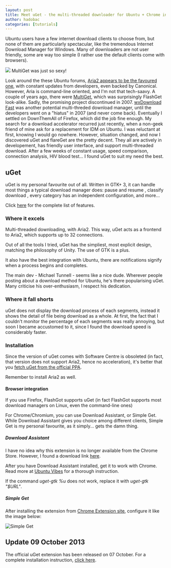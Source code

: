 ```yaml
---
layout: post
title: Meet uGet - the multi-threaded downloader for Ubuntu + Chrome integration
author: hadobac
categories: [tutorials]
---
```


Ubuntu users have a few internet download clients to choose from, but
none of them are particularly spectacular, like the tremendous Internet
Download Manager for Windows. Many of downloaders are not user friendly,
some are way too simple (I rather use the default clients come with
browsers).

![](http://cdn.alternativeto.net/s/711b93bb-7ede-df11-aa71-0200d897d049_1_full.png)
MultiGet was just so sexy!

Look around the these Ubuntu
forums, [Aria2 appears to be the favoured
one](http://askubuntu.com/questions/180397/what-is-the-best-downloading-program-for-ubuntu),
with constant updates from developers, even backed by Canonical.
However, Aria is command-line oriented, and I'm not that tech-saavy. A
couple of years ago, there
were [MultiGet](http://multiget.sourceforge.net/), which was
surprisingly FlashGet look-alike. Sadly, the promising project
discontinued in 2007. [wxDownload
Fast](http://dfast.sourceforge.net/) was another potential multi-threded
download manager, until the developers went on a "hiatus" in 2007 (and
never come back). Eventually I settled on DownThemAll of Firefox, which
did the job fine enough. My search for a download accelerator recurred
just recently, when a non-geek friend of mine ask for a replacement for
IDM on Ubuntu. I was reluctant at first, knowing I would go nowhere.
However, situation changed, and now I discovered uGet and flareGet are
the pretty decent. They all are actively in developement, has friendly
user interface, and support multi-threaded download. After a few weeks
of constant usage, speed comparison, connection analysis, HIV blood
test... I found uGet to suit my need the best.

## uGet

uGet is my personal favourite out of all. Written in GTK+ 3, it can
handle most things a typical download manager does: pause and resume ,
classify download , every category has an independent configuration, and
more...

Click [here](http://uget.visuex.com/features) for the complete list of
features.

### Where it excels

Multi-threaded downloading, with Aria2. This way, uGet acts as a
frontend to Aria2, which supports up to 32 connections.

Out of all the tools I tried, uGet has the simpliest, most explicit
design, matching the philosophy of Unity. The use of GTK is a plus.

It also have the best integration with Ubuntu, there are notifications
signify when a process begins and completes.

The main dev - Michael Tunnell - seems like a nice dude. Wherever people
posting about a download method for Ubuntu, he's there popularising
uGet. Many criticise his over-enthusiasm, I respect his dedication.

### Where it fall shorts

uGet does not display the download process of each segments, instead it
shows the detail of file being download as a whole. At first, the fact
that I couldn't monitor the percentage of each segments was really
annoying, but soon I became accustomed to it, since I found the download
speed is considerably faster.

### Installation

Since the version of uGet comes with Software Centre is obsoleted (in
fact, that version does not support Aria2, hence no acceleration), it's
better that you [fetch uGet from the official
PPA](http://uget.visuex.com/downloads).

Remember to install Aria2 as well.

#### Browser integration

If you use Firefox, FlashGot supports uGet (in fact FlashGot supports
most download managers on Linux, even the command-line ones)

For Chrome/Chromium, you can use Download Assistant, or Simple Get.
While Download Assistant gives you choice among different clients,
Simple Get is my personal favourite, as it simply... gets the damn
thing.

##### **Download Assistant**

I have no idea why this extension is no longer available from the Chrome
Store. However, I found a download link
[here](http://www.mediafire.com/download/3m4xl539pz3sz7i/download_assistant_5_0_2.crx).

After you have Download Assistant installed, get it to work with Chrome.
Read more at [Ubuntu
Vibes](http://www.ubuntuvibes.com/2011/03/new-chrome-extension-brings-support-for.html)
for a thorough instruction.

If the command *uget-gtk %u* does not work, replace it with *uget-gtk
"\$URL"*.

##### **Simple Get**

After installing the extension from [Chrome Extension
site](http://www.chromeextensions.org/other/simple-get/), configure it
like the image below:

![Simple
Get](http://rmitc.org/wp-content/uploads/2013/06/Simple-Get.png)

## Update 09 October 2013

The official uGet extension has been released on 07 October. For a
complete installation instruction, [click
here](http://ugetdm.com/blog/6-news/31-uget-extension-for-chromechromium-is-now-available).
